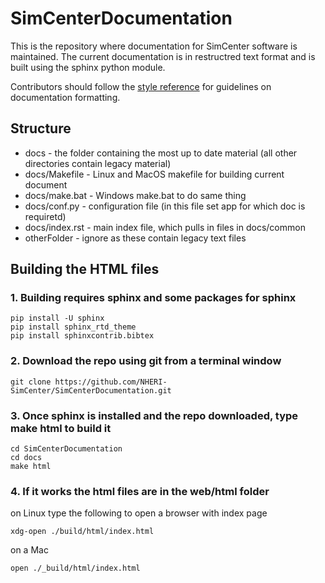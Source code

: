 # SimCenterDocumentation

This is the repository where documentation for SimCenter software is maintained. The current documentation is in restructred text format and is built using the sphinx python module.

Contributors should follow the [style reference](docstyle.md) for guidelines on documentation formatting.

## Structure

+ docs   - the folder containing the most up to date material (all other directories contain legacy material)
+ docs/Makefile - Linux and MacOS makefile for building current document
+ docs/make.bat   - Windows make.bat to do same thing
+ docs/conf.py - configuration file (in this file set app for which doc is requiretd)
+ docs/index.rst - main index file, which pulls in files in docs/common
+ otherFolder - ignore as these contain legacy text files
   

## Building the HTML files

### 1. Building requires sphinx and some packages for sphinx

```
pip install -U sphinx
pip install sphinx_rtd_theme
pip install sphinxcontrib.bibtex
```

### 2. Download the repo using git from a terminal window

```shell
git clone https://github.com/NHERI-SimCenter/SimCenterDocumentation.git
```

### 3. Once sphinx is installed and the repo downloaded, type make html to build it

```shell
cd SimCenterDocumentation
cd docs
make html
```

### 4. If it works the html files are in the web/html folder

on Linux type the following to open a browser with index page

```
xdg-open ./build/html/index.html
````

on a Mac

```
open ./_build/html/index.html
```
